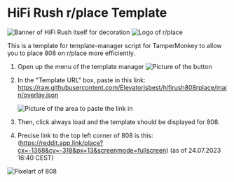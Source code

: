 # HiFi Rush r/place Template
![Banner of HiFi Rush itself for decoration](https://cdn.cloudflare.steamstatic.com/steam/apps/1817230/library_hero.jpg?t=1689270310)
![Logo of r/place](https://styles.redditmedia.com/t5_2sxhs/styles/communityIcon_5ejpm2gtctq81.png?width=256&s=66292afe20bb85730f4192931b01da86e75acfaa)

This is a template for template-manager script for TamperMonkey to allow you to place 808 on r/place more efficiently.

1. Open up the menu of the template manager ![Picture of the button](https://i.imgur.com/i6K9VVi.png)

2. In the "Template URL" box, paste in this link: https://raw.githubusercontent.com/Elevatorisbest/hifirush808rplace/main/overlay.json

   ![Picture of the area to paste the link in](https://i.imgur.com/GdLRJb5.png)

4. Then, click always load and the template should be displayed for 808.

5. Precise link to the top left corner of 808 is this: (https://reddit.app.link/place?cx=-1368&cy=-318&px=13&screenmode=fullscreen) (as of 24.07.2023 16:40 CEST)

![Pixelart of 808](https://i.imgur.com/m7a44wx.png)
